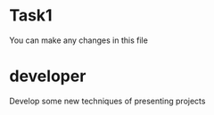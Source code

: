 # Task1

You can make any changes in this file

# developer
 Develop some new techniques of presenting projects
